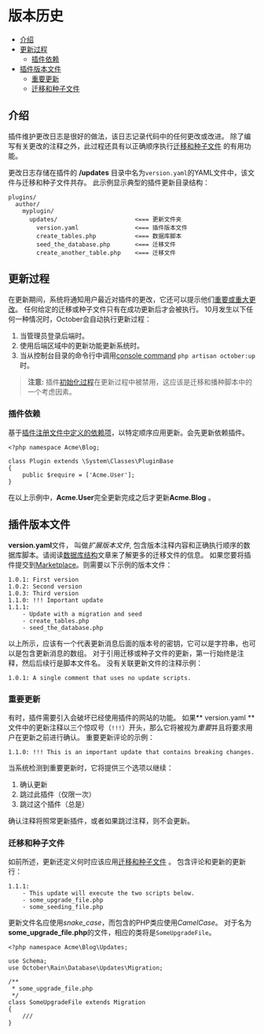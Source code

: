 # 版本历史

- [介绍](#introduction)
- [更新过程](#update-process)
    - [插件依赖](#plugin-depedencies)
- [插件版本文件](#version-file)
    - [重要更新](#important-updates)
    - [迁移和种子文件](#migration-seed-files)

<a name="introduction"></a>
## 介绍

插件维护更改日志是很好的做法，该日志记录代码中的任何更改或改进。 除了编写有关更改的注释之外，此过程还具有以正确顺序执行[迁移和种子文件](../database/structure) 的有用功能。

更改日志存储在插件的 **/updates** 目录中名为`version.yaml`的YAML文件中，该文件与迁移和种子文件共存。 此示例显示典型的插件更新目录结构：

    plugins/
      author/
        myplugin/
          updates/                      <=== 更新文件夹
            version.yaml                <=== 插件版本文件
            create_tables.php           <=== 数据库脚本
            seed_the_database.php       <=== 迁移文件
            create_another_table.php    <=== 迁移文件

<a name="update-process"></a>
## 更新过程

在更新期间，系统将通知用户最近对插件的更改，它还可以提示他们[重要或重大更改](#important-updates)。 任何给定的迁移或种子文件只有在成功更新后才会被执行。 10月发生以下任何一种情况时，October会自动执行更新过程：

1. 当管理员登录后端时。
1. 使用后端区域中的更新功能更新系统时。
1. 当从控制台目录的命令行中调用[console command](../console/commands#console-up-command) `php artisan october:up` 时。

> **注意:** 插件[初始化过程](../plugin/registration#routing-initialization)在更新过程中被禁用，这应该是迁移和播种脚本中的一个考虑因素。

<a name="plugin-depedencies"></a>
### 插件依赖

基于[插件注册文件中定义的依赖项](../plugin/registration#dependency-definitions)，以特定顺序应用更新。会先更新依赖插件。

    <?php namespace Acme\Blog;

    class Plugin extends \System\Classes\PluginBase
    {
        public $require = ['Acme.User'];
    }

在以上示例中，**Acme.User**完全更新完成之后才更新**Acme.Blog** 。

<a name="version-file"></a>
## 插件版本文件

**version.yaml**文件， 叫做*扩展版本文件*, 包含版本注释内容和正确执行顺序的数据库脚本。请阅读[数据库结构](../database/structure)文章来了解更多的迁移文件的信息。 如果您要将插件提交到[Marketplace](http://octobercms.com/help/site/marketplace)。则需要以下示例的版本文件：

    1.0.1: First version
    1.0.2: Second version
    1.0.3: Third version
    1.1.0: !!! Important update
    1.1.1:
        - Update with a migration and seed
        - create_tables.php
        - seed_the_database.php

以上所示，应该有一个代表更新消息后面的版本号的密钥，它可以是字符串，也可以是包含更新消息的数组。 对于引用迁移或种子文件的更新，第一行始终是注释，然后后续行是脚本文件名。 没有关联更新文件的注释示例：

    1.0.1: A single comment that uses no update scripts.

<a name="important-updates"></a>
### 重要更新

有时，插件需要引入会破坏已经使用插件的网站的功能。 如果** version.yaml **文件中的更新注释以三个惊叹号（`!!!`）开头，那么它将被视为*重要*并且将要求用户在更新之前进行确认。 重要更新评论的示例：

    1.1.0: !!! This is an important update that contains breaking changes.

当系统检测到重要更新时，它将提供三个选项以继续：

1. 确认更新
1. 跳过此插件（仅限一次）
1. 跳过这个插件（总是）

确认注释将照常更新插件，或者如果跳过注释，则不会更新。

<a name="migration-seed-files"></a>
### 迁移和种子文件

如前所述，更新还定义何时应该应用[迁移和种子文件](../database/structure) 。 包含评论和更新的更新行：

    1.1.1:
        - This update will execute the two scripts below.
        - some_upgrade_file.php
        - some_seeding_file.php

更新文件名应使用*snake_case*，而包含的PHP类应使用*CamelCase*。 对于名为**some_upgrade_file.php**的文件，相应的类将是`SomeUpgradeFile`。

    <?php namespace Acme\Blog\Updates;

    use Schema;
    use October\Rain\Database\Updates\Migration;

    /**
     * some_upgrade_file.php
     */
    class SomeUpgradeFile extends Migration
    {
        ///
    }
